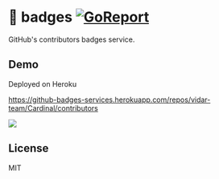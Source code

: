 # 🤝 badges [![GoReport](https://goreportcard.com/badge/github.com/wuhan005/badges)](https://goreportcard.com/report/github.com/wuhan005/badges)

GitHub's contributors badges service.

## Demo

Deployed on Heroku

https://github-badges-services.herokuapp.com/repos/vidar-team/Cardinal/contributors

![](https://github-badges-services.herokuapp.com/repos/vidar-team/Cardinal/contributors)

## License

MIT